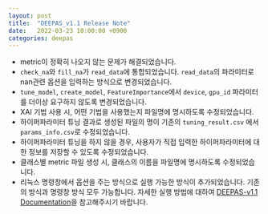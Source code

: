 ```yaml
---
layout: post
title:  "DEEPAS_v1.1 Release Note"
date:   2022-03-23 10:00:00 +0900
categories: deepas
---
```


<meta charset="utf-8">

- metric이 정확히 나오지 않는 문제가 해결되었습니다. 
- `check_na`와 `fill_na`가 `read_data`에 통합되었습니다. `read_data`의 파라미터로 nan관련 옵션을 입력하는 방식으로 변경되었습니다.
- `tune_model`, `create_model`, `FeatureImportance`에서 `device`, `gpu_id` 파라미터를 더이상 요구하지 않도록 변경되었습니다.
- XAI 기법 사용 시, 어떤 기법을 사용했는지 파일명에 명시하도록 수정되었습니다.
- 하이퍼파라미터 튜닝 결과로 생성된 파일의 명이 기존의 `tuning_result.csv` 에서 `params_info.csv`로 수정되었습니다.
- 하이퍼파라미터 튜닝을 하지 않을 경우, 사용자가 직접 입력한 하이퍼파라미터에 대한 정보를 저장할 수 있도록 수정되었습니다.
- 클래스별 metric 파일 생성 시, 클래스의 이름을 파일명에 명시하도록 수정되었습니다.
- 리눅스 명령창에서 옵션을 주는 방식으로 실행 가능한 방식이 추가되었습니다. 기존의 방식과 명령창 방식 모두 가능합니다. 자세한 실행 방법에 대하여 [DEEPAS-v1.1 Documentation]을 참고해주시기 바랍니다.

[DEEPAS-v1.1 Documentation]: https://basgenbio.github.io/deepas/2022/03/23/DEEPAS-v1.1-manual.html#execution_in_Terminal 